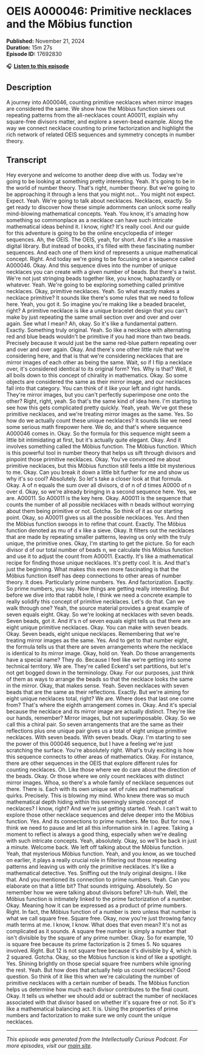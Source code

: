 # OEIS A000046: Primitive necklaces and the Möbius function

**Published:** November 21, 2024  
**Duration:** 15m 27s  
**Episode ID:** 17692830

🎧 **[Listen to this episode](https://intellectuallycurious.buzzsprout.com/2529712/episodes/17692830-oeis-a000046-primitive-necklaces-and-the-möbius-function)**

## Description

A journey into A000046, counting primitive necklaces when mirror images are considered the same. We show how the Möbius function sieves out repeating patterns from the all-necklaces count A00011, explain why square-free divisors matter, and explore a seven-bead example. Along the way we connect necklace counting to prime factorization and highlight the rich network of related OEIS sequences and symmetry concepts in number theory.

## Transcript

Hey everyone and welcome to another deep dive with us. Today we're going to be looking at something pretty interesting. Yeah. It's going to be in the world of number theory. That's right, number theory. But we're going to be approaching it through a lens that you might not... You might not expect. Expect. Yeah. We're going to talk about necklaces. Necklaces, exactly. So get ready to discover how these simple adornments can unlock some really mind-blowing mathematical concepts. Yeah. You know, it's amazing how something so commonplace as a necklace can have such intricate mathematical ideas behind it. I know, right? It's really cool. And our guide for this adventure is going to be the online encyclopedia of integer sequences. Ah, the OEIS. The OEIS, yeah, for short. And it's like a massive digital library. But instead of books, it's filled with these fascinating number sequences. And each one of them kind of represents a unique mathematical concept. Right. And today we're going to be focusing on a sequence called A000046. Okay. And this sequence dives into the number of unique necklaces you can create with a given number of beads. But there's a twist. We're not just stringing beads together like, you know, haphazardly or whatever. Yeah. We're going to be exploring something called primitive necklaces. Okay, primitive necklaces. Yeah. So what exactly makes a necklace primitive? It sounds like there's some rules that we need to follow here. Yeah, you got it. So imagine you're making like a beaded bracelet, right? A primitive necklace is like a unique bracelet design that you can't make by just repeating the same small section over and over and over again. See what I mean? Ah, okay. So it's like a fundamental pattern. Exactly. Something truly original. Yeah. So like a necklace with alternating red and blue beads wouldn't be primitive if you had more than two beads. Precisely because it would just be the same red-blue pattern repeating over and over and over again. Okay. And there's one other little rule that we're considering here, and that is that we're considering necklaces that are mirror images of each other as being the same. Wait, so if I flip a necklace over, it's considered identical to its original form? Yes. Why is that? Well, it all boils down to this concept of chirality in mathematics. Okay. So some objects are considered the same as their mirror image, and our necklaces fall into that category. You can think of it like your left and right hands. They're mirror images, but you can't perfectly superimpose one onto the other? Right, right, yeah. So that's the same kind of idea here. I'm starting to see how this gets complicated pretty quickly. Yeah, yeah. We've got these primitive necklaces, and we're treating mirror images as the same. Yes. So how do we actually count these unique necklaces? It sounds like we need some serious math firepower here. We do, and that's where sequence A000046 comes in. Okay. So the formula for this sequence might seem a little bit intimidating at first, but it's actually quite elegant. Okay. And it involves something called the Möbius function. The Möbius function. Which is this powerful tool in number theory that helps us sift through divisors and pinpoint those primitive necklaces. Okay. You've convinced me about primitive necklaces, but this Möbius function still feels a little bit mysterious to me. Okay. Can you break it down a little bit further for me and show us why it's so cool? Absolutely. So let's take a closer look at that formula. Okay. A of n equals the sum over all divisors, d of n of d times A0000 of n over d. Okay, so we're already bringing in a second sequence here. Yes, we are. A00011. So A00011 is the key here. Okay. A00011 is the sequence that counts the number of all possible necklaces with n beads without worrying about them being primitive or not. Gotcha. So think of it as our starting point. Okay, so A00011 gives us all the possible necklaces. Yes. And then the Möbius function swoops in to refine that count. Exactly. The Möbius function denoted as mu of d x like a sieve. Okay. It filters out the necklaces that are made by repeating smaller patterns, leaving us only with the truly unique, the primitive ones. Okay, I'm starting to get the picture. So for each divisor d of our total number of beads n, we calculate this Möbius function and use it to adjust the count from A00011. Exactly. It's like a mathematical recipe for finding those unique necklaces. It's pretty cool. It is. And that's just the beginning. What makes this even more fascinating is that the Möbius function itself has deep connections to other areas of number theory. It does. Particularly prime numbers. Yes. And factorization. Exactly. So prime numbers, you say. Now things are getting really interesting. But before we dive into that rabbit hole, I think we need a concrete example to really solidify this concept of primitive necklaces. Let's do that. Can we walk through one? Yeah, the source material provides a great example of seven equals eight. Okay. So we're looking at necklaces with seven beads. Seven beads, got it. And it's n of seven equals eight tells us that there are eight unique primitive necklaces. Okay. You can make with seven beads. Okay. Seven beads, eight unique necklaces. Remembering that we're treating mirror images as the same. Yes. And to get to that number eight, the formula tells us that there are seven arrangements where the necklace is identical to its mirror image. Okay, hold on. Yeah. Do those arrangements have a special name? They do. Because I feel like we're getting into some technical territory. We are. They're called Eckerd's set partitions, but let's not get bogged down in the terminology. Okay. For our purposes, just think of them as ways to arrange the beads so that the necklace looks the same in the mirror. Okay, that makes sense. Yeah. Seven necklaces with seven beads that are the same as their reflections. Exactly. But we're aiming for eight unique necklaces total, right? We are. Where does that last one come from? That's where the eighth arrangement comes in. Okay. And it's special because the necklace and its mirror image are actually distinct. They're like our hands, remember? Mirror images, but not superimposable. Okay. So we call this a chiral pair. So seven arrangements that are the same as their reflections plus one unique pair gives us a total of eight unique primitive necklaces. With seven beads. With seven beads. Okay. I'm starting to see the power of this 000046 sequence, but I have a feeling we're just scratching the surface. You're absolutely right. What's truly exciting is how this sequence connects to other areas of mathematics. Okay. For instance, there are other sequences in the OEIS that explore different rules for counting necklaces. Oh. Like those where we do care about the direction of the beads. Okay. Or those where we only count necklaces with distinct mirror images. Whoa, so there's a whole family of necklace sequences out there. There is. Each with its own unique set of rules and mathematical quirks. Precisely. This is blowing my mind. Who knew there was so much mathematical depth hiding within this seemingly simple concept of necklaces? I know, right? And we're just getting started. Yeah. I can't wait to explore those other necklace sequences and delve deeper into the Möbius function. Yes. And its connections to prime numbers. Me too. But for now, I think we need to pause and let all this information sink in. I agree. Taking a moment to reflect is always a good thing, especially when we're dealing with such intricate concepts. Yeah, absolutely. Okay, so we'll be back in just a minute. Welcome back. We left off talking about the Möbius function. Yeah, that mysterious Möbius function. Yeah, and you know, as we touched on earlier, it plays a really crucial role in filtering out those repeating patterns and leaving us with only the primitive necklaces. It's like a mathematical detective. Yes. Sniffing out the truly original designs. I like that. And you mentioned its connection to prime numbers. Yeah. Can you elaborate on that a little bit? That sounds intriguing. Absolutely. So remember how we were talking about divisors before? Uh-huh. Well, the Möbius function is intimately linked to the prime factorization of a number. Okay. Meaning how it can be expressed as a product of prime numbers. Right. In fact, the Möbius function of a number is zero unless that number is what we call square free. Square free. Okay, now you're just throwing fancy math terms at me. I know, I know. What does that even mean? It's not as complicated as it sounds. A square free number is simply a number that isn't divisible by the square of any prime number. Okay. So for example, 10 is square free because its prime factorization is 2 times 5. No squares involved. Right. But 12 is not square free because it's divisible by 4, which is 2 squared. Gotcha. Okay, so the Möbius function is kind of like a spotlight. Yes. Shining brightly on those special square free numbers while ignoring the rest. Yeah. But how does that actually help us count necklaces? Good question. So think of it like this when we're calculating the number of primitive necklaces with a certain number of beads. The Möbius function helps us determine how much each divisor contributes to the final count. Okay. It tells us whether we should add or subtract the number of necklaces associated with that divisor based on whether it's square free or not. So it's like a mathematical balancing act. It is. Using the properties of prime numbers and factorization to make sure we only count the unique necklaces.

---
*This episode was generated from the Intellectually Curious Podcast. For more episodes, visit our [main site](https://intellectuallycurious.buzzsprout.com).*
